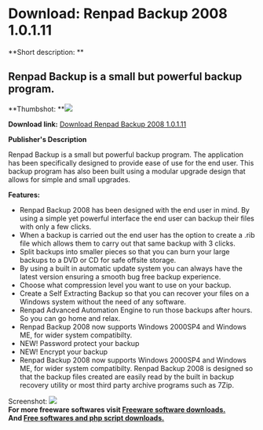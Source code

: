 # Download: Renpad Backup 2008 1.0.1.11

**Short description: **

## Renpad Backup is a small but powerful backup program.

  
**Thumbshot: **![](http://www.freewarefiles.com/screenshot/renpadbackup_md.jpg)   
  
**Download link:** [Download Renpad Backup 2008 1.0.1.11](http://freesoftwares.boysofts.com/Renpad-Backup_program_42682.html)  
  

**Publisher's Description**  
  

Renpad Backup is a small but powerful backup program. The application has been
specifically designed to provide ease of use for the end user. This backup
program has also been built using a modular upgrade design that allows for
simple and small upgrades.

**Features:**

  * Renpad Backup 2008 has been designed with the end user in mind. By using a simple yet powerful interface the end user can backup their files with only a few clicks. 
  * When a backup is carried out the end user has the option to create a .rib file which allows them to carry out that same backup with 3 clicks. 
  * Split backups into smaller pieces so that you can burn your large backups to a DVD or CD for safe offsite storage. 
  * By using a built in automatic update system you can always have the latest version ensuring a smooth bug free backup experience. 
  * Choose what compression level you want to use on your backup. 
  * Create a Self Extracting Backup so that you can recover your files on a Windows system without the need of any software. 
  * Renpad Advanced Automation Engine to run those backups after hours. So you can go home and relax. 
  * Renpad Backup 2008 now supports Windows 2000SP4 and Windows ME, for wider system compatibilty. 
  * NEW! Password protect your backup 
  * NEW! Encrypt your backup 
  * Renpad Backup 2008 now supports Windows 2000SP4 and Windows ME, for wider system compatibilty. 
Renpad Backup 2008 is designed so that the backup files created are easily
read by the built in backup recovery utility or most third party archive
programs such as 7Zip.

  
  
Screenshot: ![](http://www.freewarefiles.com/screenshot/renpadbackup.jpg)  
**For more freeware softwares visit [Freeware software downloads.](http://freesoftwares.boysofts.com/)**   
**And [Free softwares and php script downloads.](http://www.boysofts.com/)**

